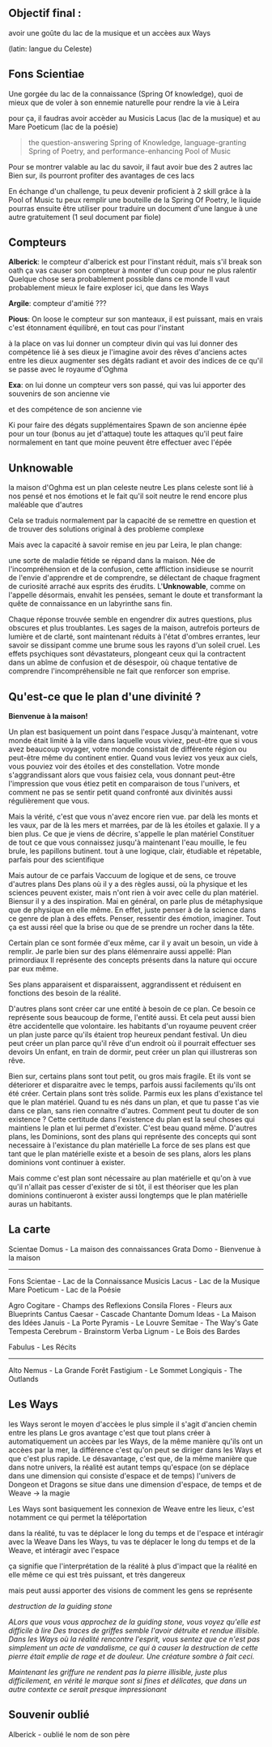 
## Objectif final : 
avoir une goûte du lac de la musique et un accèes aux Ways

(latin: langue du Celeste)
## Fons Scientiae
Une gorgée du lac de la connaissance (Spring Of knowledge), quoi de mieux que de voler à son ennemie naturelle pour rendre la vie à Leira

pour ça, il faudras avoir accèder au Musicis Lacus (lac de la musique) et au Mare Poeticum (lac de la poésie)
> the question-answering Spring of Knowledge, language-granting Spring of Poetry, and performance-enhancing Pool of Music

Pour se montrer valable au lac du savoir, il faut avoir bue des 2 autres lac
Bien sur, ils pourront profiter des avantages de ces lacs

En échange d'un challenge, tu peux devenir proficient à 2 skill grâce à la Pool of Music
tu peux remplir une bouteille de la Spring Of Poetry, le liquide pourras ensuite être utiliser pour traduire un document d'une langue à une autre gratuitement (1 seul document par fiole)


## Compteurs

**Alberick**: le compteur d'alberick est pour l'instant réduit, mais s'il break son oath ça vas causer son compteur à monter d'un coup pour ne plus ralentir
Quelque chose sera probablement possible dans ce monde
Il vaut probablement mieux le faire exploser ici, que dans les Ways

**Argile**:  compteur d'amitié
???

**Pious**: On loose le compteur sur son manteaux, il est puissant, mais en vrais c'est étonnament équilibré, en tout cas pour l'instant

à la place on vas lui donner un compteur divin qui vas lui donner des compétence lié à ses dieux
je l'imagine avoir des rêves d'anciens actes entre les dieux
augmenter ses dégâts radiant et avoir des indices de ce qu'il se passe avec le royaume d'Oghma

**Exa**: on lui donne un compteur vers son passé, qui vas lui apporter des souvenirs de son ancienne vie

et des compétence de son ancienne vie

Ki pour faire des dégats supplémentaires
Spawn de son ancienne épée pour un tour (bonus au jet d'attaque)
toute les attaques qu'il peut faire normalement en tant que moine peuvent être effectuer avec l'épée


## Unknowable

la maison d'Oghma est un plan celeste neutre
Les plans celeste sont lié à nos pensé et nos émotions et le fait qu'il soit neutre le rend encore plus maléable que d'autres

Cela se traduis normalement par la capacité de se remettre en question et de trouver des solutions original à des probleme complexe

Mais avec la capacité à savoir remise en jeu par Leira, le plan change:

une sorte de maladie fétide se répand dans la maison. Née de l'incompréhension et de la confusion, cette affliction insidieuse se nourrit de l'envie d'apprendre et de comprendre, se délectant de chaque fragment de curiosité arraché aux esprits des érudits. L'**Unknowable**, comme on l'appelle désormais, envahit les pensées, semant le doute et transformant la quête de connaissance en un labyrinthe sans fin. 

Chaque réponse trouvée semble en engendrer dix autres questions, plus obscures et plus troublantes. Les sages de la maison, autrefois porteurs de lumière et de clarté, sont maintenant réduits à l'état d'ombres errantes, leur savoir se dissipant comme une brume sous les rayons d'un soleil cruel. Les effets psychiques sont dévastateurs, plongeant ceux qui la contractent dans un abîme de confusion et de désespoir, où chaque tentative de comprendre l'incompréhensible ne fait que renforcer son emprise.


## Qu'est-ce que le plan d'une divinité ?
**Bienvenue à la maison!**

Un plan est basiquement un point dans l'espace
Jusqu'à maintenant, votre monde était limité à la ville dans laquelle vous viviez, peut-être que si vous avez beaucoup voyager, votre monde consistait de différente région ou peut-être même du continent entier.
Quand vous leviez vos yeux aux ciels, vous pouviez voir des étoiles et des constellation. 
Votre monde s'aggrandissant alors que vous faisiez cela, vous donnant peut-être l'impression que vous étiez petit en comparaison de tous l'univers, et comment ne pas se sentir petit quand confronté aux divinités aussi régulièrement que vous.

Mais la vérité, c'est que vous n'avez encore rien vue.
par delà les monts et les vaux, par de là les mers et marrées, par de là les étoiles et galaxie. Il y a bien plus. 
Ce que je viens de décrire, s'appelle le plan matériel
Constituer de tout ce que vous connaissez jusqu'à maintenant
l'eau mouille, le feu brule, les papillons butinent.
tout à une logique, clair, étudiable et répetable, parfais pour des scientifique

Mais autour de ce parfais Vaccuum de logique et de sens, ce trouve d'autres plans
Des plans où il y a des règles aussi, où la physique et les sciences peuvent exister, mais n'ont rien à voir avec celle du plan matériel.
Biensur il y a des inspiration.
Mai en général, on parle plus de métaphysique que de physique en elle même. En effet, juste penser à de la science dans ce genre de plan à des effets. Penser, ressentir des émotion, imaginer. Tout ça est aussi réel que la brise ou que de se prendre un rocher dans la tête.

Certain plan ce sont formée d'eux même, car il y avait un besoin, un vide à remplir.
Je parle bien sur des plans élémenraire aussi appellé: Plan primordiaux
Il représente des concepts présents dans la nature qui occure par eux même.

Ses plans apparaisent et disparaissent, aggrandissent et réduisent en fonctions des besoin de la réalité.

D'autres plans sont créer car une entité à besoin de ce plan.
Ce besoin ce représente sous beaucoup de forme, l'entité aussi. Et cela peut aussi bien être accidentelle que volontaire.
les habitants d'un royaume peuvent créer un plan juste parce qu'ils étaient trop heureux pendant festival.
Un dieu peut créer un plan parce qu'il rêve d'un endroit où il pourrait effectuer ses devoirs
Un enfant, en train de dormir, peut créer un plan qui illustreras son rêve.

Bien sur, certains plans sont tout petit, ou gros mais fragile. Et ils vont se déteriorer et disparaitre avec le temps, parfois aussi facilements qu'ils ont été créer.
Certain plans sont très solide.
Parmis eux les plans d'existance tel que le plan matériel.
Quand tu es nés dans un plan, et que tu passe t'as vie dans ce plan, sans rien connaitre d'autres. Comment peut tu douter de son existence ? 
Cette certitude dans l'existence du plan est la seul choses qui maintiens le plan et lui permet d'exister. C'est beau quand même.
D'autres plans, les Dominions, sont des plans qui représente des concepts qui sont necessaire à l'existance du plan matérielle
La force de ses plans est que tant que le plan matérielle existe et a besoin de ses plans, alors les plans dominions vont continuer à exister.

Mais comme c'est plan sont nécessaire au plan matérielle et qu'on à vue qu'il n'allait pas cesser d'exister de si tôt, il est théoriser que les plan dominions continueront à exister aussi longtemps que le plan matérielle auras un habitants.


## La carte

Scientae Domus - La maison des connaissances
Grata Domo - Bienvenue à la maison

---
Fons Scientae - Lac de la Connaissance
Musicis Lacus - Lac de la Musique
Mare Poeticum - Lac de la Poésie

Agro Cogitare - Champs des Reflexions
Consila Flores - Fleurs aux Blueprints
Cantus Caesar - Cascade Chantante
Domum Ideas - La Maison des Idées
Januis - La Porte
Pyramis - Le Louvre
Semitae - The Way's Gate
Tempesta Cerebrum - Brainstorm
Verba Lignum - Le Bois des Bardes

Fabulus - Les Récits

---
Alto Nemus - La Grande Forêt
Fastigium - Le Sommet
Longiquis - The Outlands

## Les Ways
les Ways seront le moyen d'accèes le plus simple
il s'agit d'ancien chemin entre les plans
Le gros avantage c'est que tout plans créer à automatiquement un accèes par les Ways, de la même manière qu'ils ont un accèes par la mer, la différence c'est qu'on peut se diriger dans les Ways et que c'est plus rapide. Le désavantage, c'est que, de la même manière que dans notre univers, la réalité est autant temps qu'espace (on se déplace dans une dimension qui consiste d'espace et de temps) l'univers de Dongeon et Dragons se situe dans une dimension d'espace, de temps et de Weave -> la magie 

Les Ways sont basiquement les connexion de Weave entre les lieux, c'est notamment ce qui permet la téléportation

dans la réalité, tu vas te déplacer le long du temps et de l'espace et intéragir avec la Weave
Dans les Ways, tu vas te déplacer le long du temps et de la Weave, et intéragir avec l'espace

ça signifie que l'interprétation de la réalité à plus d'impact que la réalité en elle même
ce qui est très puissant, et très dangereux

mais peut aussi apporter des visions de comment les gens se représente



*destruction de la guiding stone*

*ALors que vous vous approchez de la guiding stone, vous voyez qu'elle est difficile à lire*
*Des traces de griffes semble l'avoir détruite et rendue illisible.* 
*Dans les Ways où la réalité rencontre l'esprit, vous sentez que ce n'est pas simplement un acte de vandalisme, ce qui à causer la destruction de cette pierre était emplie de rage et de douleur.*
*Une créature sombre à fait ceci.*

*Maintenant les griffure ne rendent pas la pierre illisible, juste plus difficilement, en vérité le marque sont si fines et délicates, que dans un autre contexte ce serait presque impressionant*


## Souvenir oublié

Alberick - oublié le nom de son père